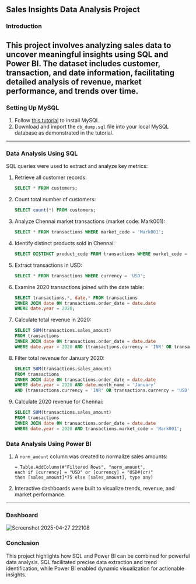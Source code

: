## Sales Insights Data Analysis Project

### **Introduction**
This project involves analyzing sales data to uncover meaningful insights using SQL and Power BI. The dataset includes customer, transaction, and date information, facilitating detailed analysis of revenue, market performance, and trends over time.
---
### **Setting Up MySQL**
1. Follow [this tutorial](https://www.youtube.com/watch?v=WuBcTJnIuzo) to install MySQL.
2. Download and import the `db_dump.sql` file into your local MySQL database as demonstrated in the tutorial.
---
### **Data Analysis Using SQL**
SQL queries were used to extract and analyze key metrics:
1. Retrieve all customer records:
   ```sql
   SELECT * FROM customers;
   ```
2. Count total number of customers:
   ```sql
   SELECT count(*) FROM customers;
   ```
3. Analyze Chennai market transactions (market code: Mark001):
   ```sql
   SELECT * FROM transactions WHERE market_code = 'Mark001';
   ```
4. Identify distinct products sold in Chennai:
   ```sql
   SELECT DISTINCT product_code FROM transactions WHERE market_code = 'Mark001';
   ```
5. Extract transactions in USD:
   ```sql
   SELECT * FROM transactions WHERE currency = 'USD';
   ```
6. Examine 2020 transactions joined with the date table:
   ```sql
   SELECT transactions.*, date.* FROM transactions 
   INNER JOIN date ON transactions.order_date = date.date 
   WHERE date.year = 2020;
   ```
7. Calculate total revenue in 2020:
   ```sql
   SELECT SUM(transactions.sales_amount) 
   FROM transactions 
   INNER JOIN date ON transactions.order_date = date.date 
   WHERE date.year = 2020 AND (transactions.currency = 'INR' OR transactions.currency = 'USD');
   ```
8. Filter total revenue for January 2020:
   ```sql
   SELECT SUM(transactions.sales_amount) 
   FROM transactions 
   INNER JOIN date ON transactions.order_date = date.date 
   WHERE date.year = 2020 AND date.month_name = 'January' 
   AND (transactions.currency = 'INR' OR transactions.currency = 'USD');
   ```
9. Calculate 2020 revenue for Chennai:
   ```sql
   SELECT SUM(transactions.sales_amount) 
   FROM transactions 
   INNER JOIN date ON transactions.order_date = date.date 
   WHERE date.year = 2020 AND transactions.market_code = 'Mark001';
   ```
### **Data Analysis Using Power BI**
1. A `norm_amount` column was created to normalize sales amounts:
   ```powerquery
   = Table.AddColumn(#"Filtered Rows", "norm_amount", 
   each if [currency] = "USD" or [currency] = "USD#(cr)" 
   then [sales_amount]*75 else [sales_amount], type any)
   ```

2. Interactive dashboards were built to visualize trends, revenue, and market performance.

---
### Dashboard
![Screenshot 2025-04-27 222108](https://github.com/user-attachments/assets/9bbc6928-3246-4645-9437-aeff9fe29587)

### **Conclusion**
This project highlights how SQL and Power BI can be combined for powerful data analysis. SQL facilitated precise data extraction and trend identification, while Power BI enabled dynamic visualization for actionable insights.

